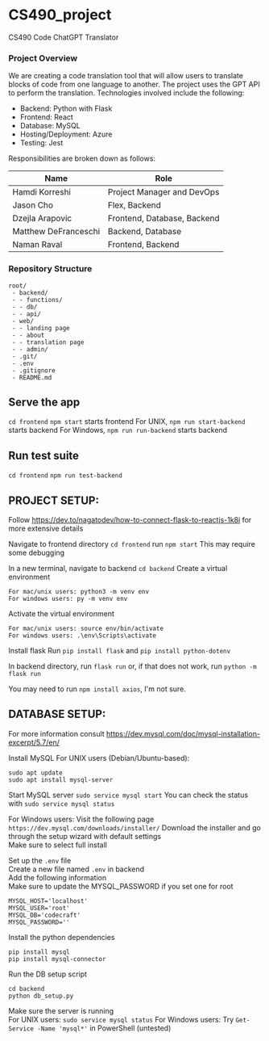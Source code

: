 # CS490_project
CS490 Code ChatGPT Translator

### Project Overview

We are creating a code translation tool that will allow users to translate blocks of code from one language to another. The project uses the GPT API to perform the translation. Technologies involved include the following:

- Backend: Python with Flask
- Frontend: React
- Database: MySQL
- Hosting/Deployment: Azure
- Testing: Jest

Responsibilities are broken down as follows:

| Name | Role |
|------|------|
| Hamdi Korreshi | Project Manager and DevOps |
| Jason Cho | Flex, Backend |
| Dzejla Arapovic | Frontend, Database, Backend |
| Matthew DeFranceschi | Backend, Database |
| Naman Raval | Frontend, Backend |

### Repository Structure
```
root/
 - backend/
 - - functions/
 - - db/
 - - api/
 - web/
 - - landing page
 - - about
 - - translation page
 - - admin/
 - .git/
 - .env
 - .gitignore
 - README.md
```

## Serve the app
`cd frontend`
`npm start` starts frontend
For UNIX, `npm run start-backend` starts backend
For Windows, `npm run run-backend` starts backend

## Run test suite
`cd frontend`
`npm run test-backend`

## PROJECT SETUP:
Follow https://dev.to/nagatodev/how-to-connect-flask-to-reactjs-1k8i for more extensive details

Navigate to frontend directory
`cd frontend`
run `npm start`
This may require some debugging

In a new terminal, navigate to backend
`cd backend`
Create a virtual environment
```
For mac/unix users: python3 -m venv env
For windows users: py -m venv env
```
Activate the virtual environment
```
For mac/unix users: source env/bin/activate
For windows users: .\env\Scripts\activate
```

Install flask 
Run
`pip install flask` and `pip install python-dotenv`

In backend directory, run
`flask run`
or, if that does not work, run
`python -m flask run`

You may need to run `npm install axios`, I'm not sure.

## DATABASE SETUP:
For more information consult https://dev.mysql.com/doc/mysql-installation-excerpt/5.7/en/

Install MySQL
For UNIX users (Debian/Ubuntu-based):
```
sudo apt update
sudo apt install mysql-server
```
Start MySQL server
`sudo service mysql start`
You can check the status with
`sudo service mysql status`

For Windows users:
Visit the following page
`https://dev.mysql.com/downloads/installer/`
Download the installer and go through the setup wizard with default settings  
Make sure to select full install  

Set up the `.env` file  
Create a new file named `.env` in backend  
Add the following information  
Make sure to update the MYSQL_PASSWORD if you set one for root  
```
MYSQL_HOST='localhost'
MYSQL_USER='root'
MYSQL_DB='codecraft'
MYSQL_PASSWORD=''
```

Install the python dependencies
```
pip install mysql
pip install mysql-connector
```
Run the DB setup script
```
cd backend
python db_setup.py
```

Make sure the server is running  
For UNIX users:
`sudo service mysql status`
For Windows users:
Try `Get-Service -Name 'mysql*'` in PowerShell (untested)
